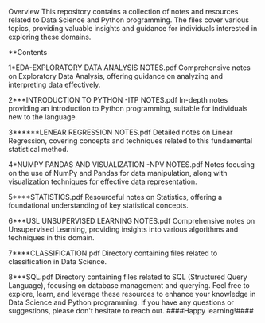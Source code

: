 Overview
This repository contains a collection of notes and resources related to Data Science and Python programming. 
The files cover various topics, providing valuable insights and guidance for individuals interested in exploring these domains.

**Contents

1*EDA-EXPLORATORY DATA ANALYSIS NOTES.pdf
Comprehensive notes on Exploratory Data Analysis, offering guidance on analyzing and interpreting data effectively.

2***INTRODUCTION TO PYTHON -ITP NOTES.pdf
In-depth notes providing an introduction to Python programming, 
suitable for individuals new to the language.

3******LENEAR REGRESSION NOTES.pdf
Detailed notes on Linear Regression, covering concepts and techniques related to this fundamental statistical method.

4*NUMPY PANDAS AND VISUALIZATION -NPV NOTES.pdf
Notes focusing on the use of NumPy and Pandas for data manipulation, along with visualization techniques for effective data representation.

5****STATISTICS.pdf
Resourceful notes on Statistics, offering a foundational understanding of key statistical concepts.

6***USL UNSUPERVISED LEARNING NOTES.pdf
Comprehensive notes on Unsupervised Learning, providing insights into various algorithms and techniques in this domain.

7****CLASSIFICATION.pdf
Directory containing files related to classification in Data Science.

8***SQL.pdf
Directory containing files related to SQL (Structured Query Language), focusing on database management and querying.
Feel free to explore, learn, and leverage these resources to enhance your knowledge in Data Science and Python programming. If you have any questions or suggestions, please don't hesitate to reach out.
                                                                                    ####Happy learning!####
